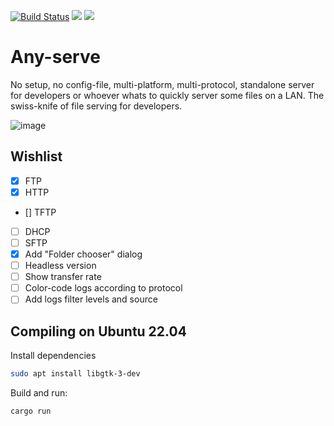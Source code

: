 [![Build Status](https://github.com/joaofl/any-serve/actions/workflows/rust.yml/badge.svg)](https://github.com/joaofl/any-serve/actions/workflows/rust.yml)
![](https://tokei.rs/b1/github/joaofl/any-serve?category=code)
[![](https://deps.rs/repo/github/joaofl/any-serve/status.svg)](https://deps.rs/repo/github/joaofl/any-serve)


# Any-serve
No setup, no config-file, multi-platform, multi-protocol, standalone server for developers or whoever whats to quickly server some files on a LAN.
The swiss-knife of file serving for developers.

![image](https://github.com/joaofl/any-serve/assets/8092452/0f6a2e10-64f9-4511-96ce-090aada2415e)

## Wishlist

- [x] FTP 
- [x] HTTP
- [\] TFTP 
- [ ] DHCP 
- [ ] SFTP 
- [x] Add "Folder chooser" dialog
- [ ] Headless version
- [ ] Show transfer rate
- [ ] Color-code logs according to protocol
- [ ] Add logs filter levels and source

## Compiling on Ubuntu 22.04

Install dependencies
```bash
sudo apt install libgtk-3-dev
```

Build and run:
```bash
cargo run
```
